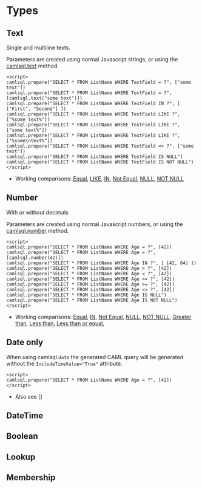# Types



## Text

Single and multiline texts.

Parameters are created using normal Javascript strings, or using the [camlsql.text](camlsql-object.md#text-method) method.

```
<script>
camlsql.prepare("SELECT * FROM ListName WHERE TextField = ?", ["some text"])
camlsql.prepare("SELECT * FROM ListName WHERE TextField = ?", [camlsql.text("some text")])
camlsql.prepare("SELECT * FROM ListName WHERE TextField IN ?", [ ["First", "Second"] ])
camlsql.prepare("SELECT * FROM ListName WHERE TextField LIKE ?", ["%some text%"])
camlsql.prepare("SELECT * FROM ListName WHERE TextField LIKE ?", ["some text%"])
camlsql.prepare("SELECT * FROM ListName WHERE TextField LIKE ?", ["%some\ntext%"])
camlsql.prepare("SELECT * FROM ListName WHERE TextField <> ?", ["some text"]) 
camlsql.prepare("SELECT * FROM ListName WHERE TextField IS NULL")
camlsql.prepare("SELECT * FROM ListName WHERE TextField IS NOT NULL")
</script>
```

- Working comparisons: [Equal](comparison.md#equal-), [LIKE](comparison.md#like),  [IN](comparison.md#in), [Not Equal](comparison.md#not-equal-ltgt), [NULL](comparison.md#is-null), [NOT NULL](comparison.md#is-not-null)

## Number

With or without decimals

Parameters are created using normal Javascript numbers, or using the [camlsql.number](camlsql-object.md#number-method) method.

```
<script>
camlsql.prepare("SELECT * FROM ListName WHERE Age = ?", [42])
camlsql.prepare("SELECT * FROM ListName WHERE Age = ?", [camlsql.number(42)])
camlsql.prepare("SELECT * FROM ListName WHERE Age IN ?", [ [42, 84] ])
camlsql.prepare("SELECT * FROM ListName WHERE Age > ?", [42])
camlsql.prepare("SELECT * FROM ListName WHERE Age < ?", [42])
camlsql.prepare("SELECT * FROM ListName WHERE Age <= ?", [42])
camlsql.prepare("SELECT * FROM ListName WHERE Age >= ?", [42])
camlsql.prepare("SELECT * FROM ListName WHERE Age <> ?", [42]) 
camlsql.prepare("SELECT * FROM ListName WHERE Age IS NULL")
camlsql.prepare("SELECT * FROM ListName WHERE Age IS NOT NULL")
</script>
```

- Working comparisons: [Equal](comparison.md#equal-), [IN](comparison.md#in), [Not Equal](comparison.md#not-equal-ltgt), [NULL](comparison.md#is-null), [NOT NULL](comparison.md#is-not-null), [Greater than](comparison.md#greater-than-gt), [Less than](comparison.md#less-than-lt), [Less than or equal](comparison.md#less-than-or-equal-lt),


## Date only

When using camlsql.`date` the generated CAML query will be generated without the `IncludeTimeValue="True"` attribute.

```
<script>
camlsql.prepare("SELECT * FROM ListName WHERE Age = ?", [42])
</script>
```

- Also see []


## DateTime

## Boolean

## Lookup

## Membership
